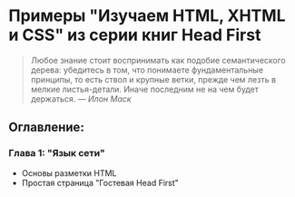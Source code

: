 # Примеры "Изучаем HTML, XHTML и CSS" из серии книг Head First 

> Любое знание стоит воспринимать как подобие семантического дерева: убедитесь в том, что понимаете фундаментальные принципы, то есть ствол и крупные ветки, прежде чем лезть в мелкие листья-детали. Иначе последним не на чем будет держаться.
*— Илон Маск*

## Оглавление:

### Глава 1: "Язык сети"

- Основы разметки HTML
- Простая страница "Гостевая Head First"

